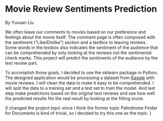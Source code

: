 # Movie Review Sentiments Prediction
By Yuxuan Liu

We often leave our comments to movies based on our preference and feelings about the movie itself. The comment page is often composed with the sentiment (“Like/Dislike”) section and a textbox to leaving reviews. Some words in the textbox also indicates the sentiment of the audience that can be comprehended by only looking at the reviews not the sentimental check marks. This project will predict the sentiments of the audience by the text review part.

To accomplish those goals, I decided to use the skilearn package in Python. The designed application would be processing a dataset from [Kaggle](https://www.kaggle.com/c/sentiment-analysis-on-movie-reviews/data?select=train.tsv.zip) with movie reviews. I will clean the data to make it easy to be comprehended. I will split the data to a training set and a test set to train the model. And last step make predictions based on the original text reviews and see how well the predicted results fits the real result by looking at the fitting score. 

(I changed the project topic since I think the former topic Palindrome Finder for Documents is kind of trivial, so I decided to try this one as the topic. )
